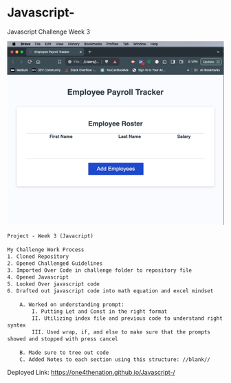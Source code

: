 # Javascript-
Javascript Challenge Week 3

![Employee Salary Website](./Assets/gif/Rec.gif)


    Project - Week 3 (Javacript) 

    My Challenge Work Process
    1. Cloned Repository
    2. Opened Challenged Guidelines
    3. Imported Over Code in challenge folder to repository file
    4. Opened Javascript 
    5. Looked Over javascript code
    6. Drafted out javascript code into math equation and excel mindset 

        A. Worked on understanding prompt:
            I. Putting Let and Const in the right format
            II. Utilizing index file and previous code to understand right syntex 
            III. Used wrap, if, and else to make sure that the prompts showed and stopped with press cancel

        B. Made sure to tree out code
        C. Added Notes to each section using this structure: //blank//

Deployed Link: https://one4thenation.github.io/Javascript-/